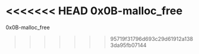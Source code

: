 <<<<<<< HEAD
0x0B-malloc_free
=======
0x0B-malloc_free 
>>>>>>> 95719f31796d693c29d61912a1383da95fb07144
